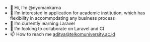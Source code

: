 - 👋 Hi, I’m @nyomankarna
- 👀 I’m interested in application for academic institution, which has flexibility in accommodating any business process
- 🌱 I’m currently learning Laravel
- 💞️ I’m looking to collaborate on Laravel and CI
- 📫 How to reach me aditya@telkomuniversity.ac.id

<!---
nyomankarna/nyomankarna is a ✨ special ✨ repository because its `README.md` (this file) appears on your GitHub profile.
You can click the Preview link to take a look at your changes.
--->

